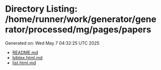 # Directory Listing: /home/runner/work/generator/generator/processed/mg/pages/papers
Generated on: Wed May  7 04:32:25 UTC 2025

- [README.md](README.md)
- [bibtex.html.md](bibtex.html.md)
- [list.html.md](list.html.md)

